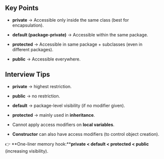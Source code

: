 Key Points
----------

*   **private** → Accessible only inside the same class (best for encapsulation).
    
*   **default (package-private)** → Accessible within the same package.
    
*   **protected** → Accessible in same package + subclasses (even in different packages).
    
*   **public** → Accessible everywhere.
    

Interview Tips
--------------

*   **private** → highest restriction.
    
*   **public** → no restriction.
    
*   **default** → package-level visibility (if no modifier given).
    
*   **protected** → mainly used in **inheritance**.
    
*   Cannot apply access modifiers on **local variables**.
    
*   **Constructor** can also have access modifiers (to control object creation).
    

👉 **One-liner memory hook:****private < default < protected < public** (increasing visibility).